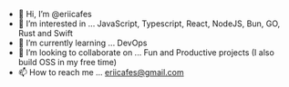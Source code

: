 - 👋 Hi, I’m @eriicafes
- 👀 I’m interested in ... JavaScript, Typescript, React, NodeJS, Bun, GO, Rust and Swift
- 🌱 I’m currently learning ... DevOps
- 💞️ I’m looking to collaborate on ... Fun and Productive projects (I also build OSS in my free time)
- 📫 How to reach me ... eriicafes@gmail.com

<!---
eriicafes/eriicafes is a ✨ special ✨ repository because its `README.md` (this file) appears on your GitHub profile.
You can click the Preview link to take a look at your changes.
--->
